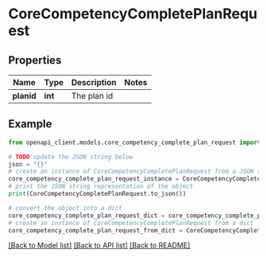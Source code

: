 # CoreCompetencyCompletePlanRequest


## Properties

Name | Type | Description | Notes
------------ | ------------- | ------------- | -------------
**planid** | **int** | The plan id | 

## Example

```python
from openapi_client.models.core_competency_complete_plan_request import CoreCompetencyCompletePlanRequest

# TODO update the JSON string below
json = "{}"
# create an instance of CoreCompetencyCompletePlanRequest from a JSON string
core_competency_complete_plan_request_instance = CoreCompetencyCompletePlanRequest.from_json(json)
# print the JSON string representation of the object
print(CoreCompetencyCompletePlanRequest.to_json())

# convert the object into a dict
core_competency_complete_plan_request_dict = core_competency_complete_plan_request_instance.to_dict()
# create an instance of CoreCompetencyCompletePlanRequest from a dict
core_competency_complete_plan_request_from_dict = CoreCompetencyCompletePlanRequest.from_dict(core_competency_complete_plan_request_dict)
```
[[Back to Model list]](../README.md#documentation-for-models) [[Back to API list]](../README.md#documentation-for-api-endpoints) [[Back to README]](../README.md)


